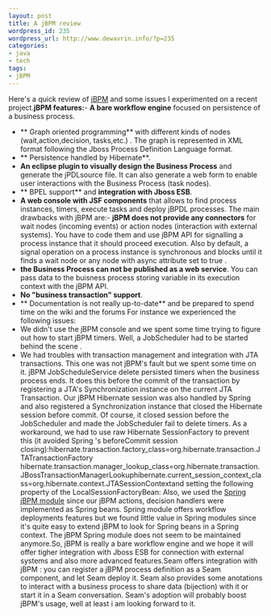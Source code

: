 ```yaml
--- 
layout: post
title: A jBPM review
wordpress_id: 235
wordpress_url: http://www.dewavrin.info/?p=235
categories: 
- java
- tech
tags: 
- jBPM
---
```

Here's a quick review of [jBPM](http://labs.jboss.com/jbossjbpm/) and some issues I experimented on a recent project.**jBPM features:**- **A bare workflow engine** focused on persistence of a business process.
- ** Graph oriented programming** with different kinds of nodes (wait,action,decision, tasks,etc.) . The graph is represented in XML format following the Jboss Process Definition Language format.
- ** Persistence handled by Hibernate**.
- **An eclipse plugin to visually design the Business Process** and generate the jPDLsource file. It can also generate a web form to enable user interactions with the Business Process (task nodes).
- ** BPEL support** and **integration with Jboss ESB**.
- **A web console with JSF components** that allows to find process instances, timers, execute tasks and deploy jBPDL processes.
The main drawbacks with jBPM are:- **jBPM does not provide any connectors** for wait nodes (incoming events) or action nodes (interaction with external systems). You have to code them and use jBPM API for signalling a process instance that it should proceed execution. Also by default, a signal operation on a process instance is synchronous and blocks until it finds a  wait node or any node with async attribute set to true .
- **the Business Process can not be published as a web service**. You can pass  data to the buisness process storing variable in its execution context with the jBPM API.
- **No "business transaction" support**.
- ** Documentation is not really up-to-date** and be prepared to spend time on the wiki and the forums For instance we experienced the following issues:
 - We didn't use the jBPM console and we spent some time trying to figure out how to start jBPM timers. Well, a JobScheduler had to be started behind the scene .
 - We had troubles with transaction management and integration with JTA transactions. This one was not jBPM's fault but we spent some time on it. jBPM JobScheduleService delete persisted timers when the business process ends. It does this before the commit of the transaction by registering a JTA's Synchronization instance on the current JTA Transaction.  Our jBPM Hibernate session was also handled by Spring and also registered a Synchronization instance that closed the Hibernate session before commit. Of course, it closed session before the JobScheduler  and made the JobScheduler  fail to delete timers. As a workaround, we had to use raw Hibernate SessionFactory to prevent this (it avoided Spring 's beforeCommit session closing):hibernate.transaction.factory_class=org.hibernate.transaction.JTATransactionFactory         hibernate.transaction.manager_lookup_class=org.hibernate.transaction.JBossTransactionManagerLookuphibernate.current_session_context_class=org.hibernate.context.JTASessionContextand setting the following property of the LocalSessionFactoryBean:
Also, we used the [Spring jBPM module](https://springmodules.dev.java.net/) since our jBPM actions, decision handlers were implemented as Spring beans. Spring module offers workflow deployments features but we found little value in Spring modules  since it's quite easy to extend jBPM to look for Spring beans in a Spring context. The jBPM Spring module does not seem to be maintained anymore.So, jBPM is really a bare workflow engine and we hope it will offer tigher integration with Jboss ESB for connection with external systems and also more advanced features.Seam offers integration with jBPM : you can register a jBPM process definition as a Seam component, and let Seam deploy it.  Seam also provides some anotations to interact with a business process to share data (bijection) with it or start it in a Seam conversation. Seam's adoption will probably boost jBPM's usage, well at least i am looking forward to it.
